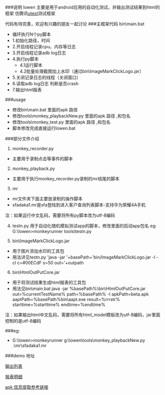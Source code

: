 ###说明
lowen 主要是用于android应用的自动化测试，并输出测试结果到html的框架
仿腾讯[utest](http://auto.utest.qq.com/)测试框架

代码有待完善，欢迎有兴趣的朋友一起讨论
###主框架代码
bin\main.bat
- 循环执行N个py脚本
- 1.初始化路径，时间
- 2.开启线程记录cpu，内存等日志
- 3.开启线程记录adb log日志
- 4.执行py脚本
	- 4.1运行脚本
	- 4.2批量处理截图加上水印（通过bin\ImageMarkClickLogo.jar）
- 5.关闭记录日志的线程（关闭窗口）
- 6.读取adb log日志 判断是否crash
- 7.输出html报表
		
###usage

- 修改bin\main.bat 里面的apk 路径 
- 修改tools\monkey_playbackNew.py 里面的apk 路径 ,和包名
- 修改tools\monkey_test.py 里面的apk 路径 ,和包名
- 脚本修改完成直接运行lowen.bat

###部分文件介绍
1. monkey_recorder.py
  -  主要用于录制点击等事件的脚本

2. monkey_playback.py
  -  主要用于执行monkey_recorder.py录制的mr结尾的脚本

3. mr
  -  mr文件夹下面主要放录制的操作脚本
  -  sfadaka1.mr是sfa登陆到进入客户查询列表脚本-支持华为荣耀4A手机

注：如果运行中文乱码，需要将所有py脚本改为utf-8编码

4. testn.py 用于自动化随机模拟测试app的脚本，修改里面的启动app包名
	eg:
	G:\lowen>monkeyrunner tools\testn.py


5. bin\ImageMarkClickLogo.jar
  -  用于图片添加水印的工具包
  -  用法详见testn.py
	'java -jar '+basePath+'bin/ImageMarkClickLogo.jar -l -cl c=#00ECdF s=50 out='+outpath

6. bin\HtmlOutPutCore.jar  
  -  用于将测试结果生成html报表的工具包
  -  用法见bin\main.bat
	java -jar %basePath%\bin\HtmlOutPutCore.jar   out=%currentTestName% path=%basePath% -l apkPath=beta.apk aaptPath=%basePath%bin\aapt.exe result=%rrrstr% starttime=%starttime% endtime=%endtime%

注：如果输出html中文乱码，需要将所有html_model模板改为utf-8编码，jar里面控制的是utf-8编码

###eg:
  -  G:\lowen>monkeyrunner g:\lowen\tools\monkey_playbackNew.py .\mr\sfadaka1.mr



###demo 地址

[输出列表](http://jixieshi999.github.io/lowen/out/ )

[报表明细](http://jixieshi999.github.io/lowen/out/20160112_162509_SFA/sh.htm)
	
[apk 信息提取参考链接](http://energykey.iteye.com/blog/1856173)
	
